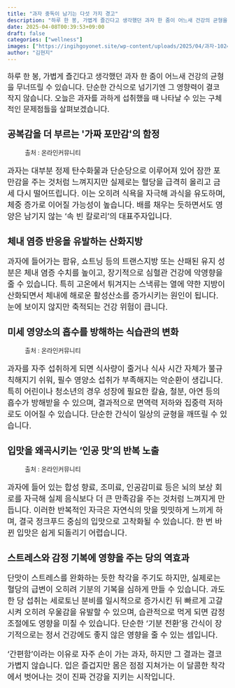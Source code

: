 ```yaml
---
title: "과자 중독이 남기는 다섯 가지 경고"
description: "하루 한 봉, 가볍게 즐긴다고 생각했던 과자 한 줌이 어느새 건강의 균형을 무너뜨릴 수 있습니다. 단순한 간식으로 넘기기엔 그 영향력이 결코 작지 않습니다. 오늘은 과자를 과하게 섭취했을 때 나타날 수 있는 구체적인 문제점들을 살펴보겠습니다."
date: 2025-04-08T00:39:53+09:00
draft: false
categories: ["wellness"]
images: ["https://ingihgoyonet.site/wp-content/uploads/2025/04/과자-1024x683.jpg", "https://ingihgoyonet.site/wp-content/uploads/2025/04/과자의위험성-1024x683.jpg", "https://ingihgoyonet.site/wp-content/uploads/2025/04/과자의안좋은점-1024x683.jpg"]
author: "김현지"
---
```


<p style="font-size:17px">하루 한 봉, 가볍게 즐긴다고 생각했던 과자 한 줌이 어느새 건강의 균형을 무너뜨릴 수 있습니다. 단순한 간식으로 넘기기엔 그 영향력이 결코 작지 않습니다. 오늘은 과자를 과하게 섭취했을 때 나타날 수 있는 구체적인 문제점들을 살펴보겠습니다.</p> <h2 >공복감을 더 부르는 '가짜 포만감'의 함정</h2> <figure ><img src="https://ingihgoyonet.site/wp-content/uploads/2025/04/과자-1024x683.jpg" alt="" style="aspect-ratio:16/9;object-fit:cover"/><figcaption >출처 : 온라인커뮤니티</figcaption></figure> <p style="font-size:18px">과자는 대부분 정제 탄수화물과 단순당으로 이루어져 있어 잠깐 포만감을 주는 것처럼 느껴지지만 실제로는 혈당을 급격히 올리고 금세 다시 떨어뜨립니다. 이는 오히려 식욕을 자극해 과식을 유도하며, 체중 증가로 이어질 가능성이 높습니다. 배를 채우는 듯하면서도 영양은 남기지 않는 ‘속 빈 칼로리’의 대표주자입니다.</p> <h2 >체내 염증 반응을 유발하는 산화지방</h2> <p style="font-size:18px">과자에 들어가는 팜유, 쇼트닝 등의 트랜스지방 또는 산패된 유지 성분은 체내 염증 수치를 높이고, 장기적으로 심혈관 건강에 악영향을 줄 수 있습니다. 특히 고온에서 튀겨지는 스낵류는 열에 약한 지방이 산화되면서 체내에 해로운 활성산소를 증가시키는 원인이 됩니다. 눈에 보이지 않지만 축적되는 건강 위험이 큽니다.</p> <h2 >미세 영양소의 흡수를 방해하는 식습관의 변화</h2> <figure ><img src="https://ingihgoyonet.site/wp-content/uploads/2025/04/과자의위험성-1024x683.jpg" alt="" style="aspect-ratio:16/9;object-fit:cover"/><figcaption >출처 : 온라인커뮤니티</figcaption></figure> <p style="font-size:18px">과자를 자주 섭취하게 되면 식사량이 줄거나 식사 시간 자체가 불규칙해지기 쉬워, 필수 영양소 섭취가 부족해지는 악순환이 생깁니다. 특히 어린이나 청소년의 경우 성장에 필요한 칼슘, 철분, 아연 등의 흡수가 방해받을 수 있으며, 결과적으로 면역력 저하와 집중력 저하로도 이어질 수 있습니다. 단순한 간식이 일상의 균형을 깨뜨릴 수 있습니다.</p> <h2 >입맛을 왜곡시키는 ‘인공 맛’의 반복 노출</h2> <figure ><img src="https://ingihgoyonet.site/wp-content/uploads/2025/04/과자의안좋은점-1024x683.jpg" alt="" style="aspect-ratio:16/9;object-fit:cover"/><figcaption >출처 : 온라인커뮤니티</figcaption></figure> <p style="font-size:18px">과자에 들어 있는 합성 향료, 조미료, 인공감미료 등은 뇌의 보상 회로를 자극해 실제 음식보다 더 큰 만족감을 주는 것처럼 느껴지게 만듭니다. 이러한 반복적인 자극은 자연식의 맛을 밋밋하게 느끼게 하며, 결국 정크푸드 중심의 입맛으로 고착화될 수 있습니다. 한 번 바뀐 입맛은 쉽게 되돌리기 어렵습니다.</p> <h2 >스트레스와 감정 기복에 영향을 주는 당의 역효과</h2> <p style="font-size:18px">단맛이 스트레스를 완화하는 듯한 착각을 주기도 하지만, 실제로는 혈당의 급변이 오히려 기분의 기복을 심하게 만들 수 있습니다. 과도한 당 섭취는 세로토닌 분비를 일시적으로 증가시킨 뒤 빠르게 고갈시켜 오히려 우울감을 유발할 수 있으며, 습관적으로 먹게 되면 감정 조절에도 영향을 미칠 수 있습니다. 단순한 ‘기분 전환’용 간식이 장기적으로는 정서 건강에도 좋지 않은 영향을 줄 수 있는 셈입니다.</p> <p style="font-size:18px">‘간편함’이라는 이유로 자주 손이 가는 과자, 하지만 그 결과는 결코 가볍지 않습니다. 입은 즐겁지만 몸은 점점 지쳐가는 이 달콤한 착각에서 벗어나는 것이 진짜 건강을 지키는 시작입니다.</p>